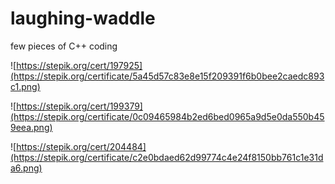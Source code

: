 # laughing-waddle
few pieces of C++ coding

![https://stepik.org/cert/197925](https://stepik.org/certificate/5a45d57c83e8e15f209391f6b0bee2caedc893c1.png)

![https://stepik.org/cert/199379](https://stepik.org/certificate/0c09465984b2ed6bed0965a9d5e0da550b459eea.png)

![https://stepik.org/cert/204484](https://stepik.org/certificate/c2e0bdaed62d99774c4e24f8150bb761c1e31da6.png)
